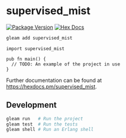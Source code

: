 # supervised_mist

[![Package Version](https://img.shields.io/hexpm/v/supervised_mist)](https://hex.pm/packages/supervised_mist)
[![Hex Docs](https://img.shields.io/badge/hex-docs-ffaff3)](https://hexdocs.pm/supervised_mist/)

```sh
gleam add supervised_mist
```
```gleam
import supervised_mist

pub fn main() {
  // TODO: An example of the project in use
}
```

Further documentation can be found at <https://hexdocs.pm/supervised_mist>.

## Development

```sh
gleam run   # Run the project
gleam test  # Run the tests
gleam shell # Run an Erlang shell
```
